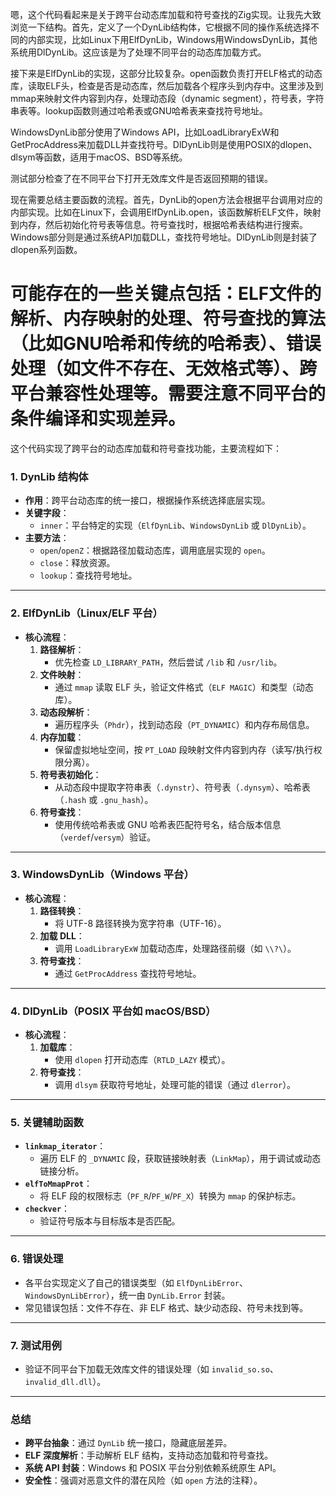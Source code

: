 嗯，这个代码看起来是关于跨平台动态库加载和符号查找的Zig实现。让我先大致浏览一下结构。首先，定义了一个DynLib结构体，它根据不同的操作系统选择不同的内部实现，比如Linux下用ElfDynLib，Windows用WindowsDynLib，其他系统用DlDynLib。这应该是为了处理不同平台的动态库加载方式。

接下来是ElfDynLib的实现，这部分比较复杂。open函数负责打开ELF格式的动态库，读取ELF头，检查是否是动态库，然后加载各个程序头到内存中。这里涉及到mmap来映射文件内容到内存，处理动态段（dynamic segment），符号表，字符串表等。lookup函数则通过哈希表或GNU哈希表来查找符号地址。

WindowsDynLib部分使用了Windows API，比如LoadLibraryExW和GetProcAddress来加载DLL并查找符号。DlDynLib则是使用POSIX的dlopen、dlsym等函数，适用于macOS、BSD等系统。

测试部分检查了在不同平台下打开无效库文件是否返回预期的错误。

现在需要总结主要函数的流程。首先，DynLib的open方法会根据平台调用对应的内部实现。比如在Linux下，会调用ElfDynLib.open，该函数解析ELF文件，映射到内存，然后初始化符号表等信息。符号查找时，根据哈希表结构进行搜索。Windows部分则是通过系统API加载DLL，查找符号地址。DlDynLib则是封装了dlopen系列函数。

可能存在的一些关键点包括：ELF文件的解析、内存映射的处理、符号查找的算法（比如GNU哈希和传统的哈希表）、错误处理（如文件不存在、无效格式等）、跨平台兼容性处理等。需要注意不同平台的条件编译和实现差异。
================================================
这个代码实现了跨平台的动态库加载和符号查找功能，主要流程如下：

### 1. **DynLib 结构体**
   - **作用**：跨平台动态库的统一接口，根据操作系统选择底层实现。
   - **关键字段**：
     - `inner`：平台特定的实现（`ElfDynLib`、`WindowsDynLib` 或 `DlDynLib`）。
   - **主要方法**：
     - `open`/`openZ`：根据路径加载动态库，调用底层实现的 `open`。
     - `close`：释放资源。
     - `lookup`：查找符号地址。

---

### 2. **ElfDynLib（Linux/ELF 平台）**
   - **核心流程**：
     1. **路径解析**：
        - 优先检查 `LD_LIBRARY_PATH`，然后尝试 `/lib` 和 `/usr/lib`。
     2. **文件映射**：
        - 通过 `mmap` 读取 ELF 头，验证文件格式（`ELF MAGIC`）和类型（动态库）。
     3. **动态段解析**：
        - 遍历程序头（`Phdr`），找到动态段（`PT_DYNAMIC`）和内存布局信息。
     4. **内存加载**：
        - 保留虚拟地址空间，按 `PT_LOAD` 段映射文件内容到内存（读写/执行权限分离）。
     5. **符号表初始化**：
        - 从动态段中提取字符串表（`.dynstr`）、符号表（`.dynsym`）、哈希表（`.hash` 或 `.gnu_hash`）。
     6. **符号查找**：
        - 使用传统哈希表或 GNU 哈希表匹配符号名，结合版本信息（`verdef`/`versym`）验证。

---

### 3. **WindowsDynLib（Windows 平台）**
   - **核心流程**：
     1. **路径转换**：
        - 将 UTF-8 路径转换为宽字符串（UTF-16）。
     2. **加载 DLL**：
        - 调用 `LoadLibraryExW` 加载动态库，处理路径前缀（如 `\\?\`）。
     3. **符号查找**：
        - 通过 `GetProcAddress` 查找符号地址。

---

### 4. **DlDynLib（POSIX 平台如 macOS/BSD）**
   - **核心流程**：
     1. **加载库**：
        - 使用 `dlopen` 打开动态库（`RTLD_LAZY` 模式）。
     2. **符号查找**：
        - 调用 `dlsym` 获取符号地址，处理可能的错误（通过 `dlerror`）。

---

### 5. **关键辅助函数**
   - **`linkmap_iterator`**：
     - 遍历 ELF 的 `_DYNAMIC` 段，获取链接映射表（`LinkMap`），用于调试或动态链接分析。
   - **`elfToMmapProt`**：
     - 将 ELF 段的权限标志（`PF_R`/`PF_W`/`PF_X`）转换为 `mmap` 的保护标志。
   - **`checkver`**：
     - 验证符号版本与目标版本是否匹配。

---

### 6. **错误处理**
   - 各平台实现定义了自己的错误类型（如 `ElfDynLibError`、`WindowsDynLibError`），统一由 `DynLib.Error` 封装。
   - 常见错误包括：文件不存在、非 ELF 格式、缺少动态段、符号未找到等。

---

### 7. **测试用例**
   - 验证不同平台下加载无效库文件的错误处理（如 `invalid_so.so`、`invalid_dll.dll`）。

---

### 总结
- **跨平台抽象**：通过 `DynLib` 统一接口，隐藏底层差异。
- **ELF 深度解析**：手动解析 ELF 结构，支持动态加载和符号查找。
- **系统 API 封装**：Windows 和 POSIX 平台分别依赖系统原生 API。
- **安全性**：强调对恶意文件的潜在风险（如 `open` 方法的注释）。